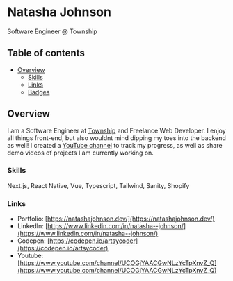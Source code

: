 # Natasha Johnson

Software Engineer @ Township

## Table of contents

- [Overview](#overview)
  - [Skills](#skills)
  - [Links](#links)
  - [Badges](#badges)

## Overview

I am a Software Engineer at [Township](https://www.township.agency/) and Freelance Web Developer.  I enjoy all things front-end, but also wouldnt mind dipping my toes into the backend as well! I created a [YouTube channel](https://www.youtube.com/channel/UCOGjYAACGwNLzYcTpXnvZ_Q) to track my progress, as well as share demo videos of projects I am currently working on.

### Skills

Next.js, React Native, Vue, Typescript, Tailwind, Sanity, Shopify


### Links

- Portfolio: [https://natashajohnson.dev/](https://natashajohnson.dev/)
- LinkedIn: [https://www.linkedin.com/in/natasha--johnson/](https://www.linkedin.com/in/natasha--johnson/)
- Codepen: [https://codepen.io/artsycoder](https://codepen.io/artsycoder)
- Youtube: [https://www.youtube.com/channel/UCOGjYAACGwNLzYcTpXnvZ_Q](https://www.youtube.com/channel/UCOGjYAACGwNLzYcTpXnvZ_Q)

  


